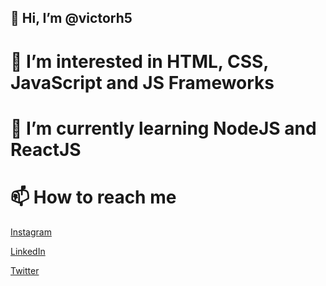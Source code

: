 ## 👋 Hi, I’m @victorh5
# 👀 I’m interested in HTML, CSS, JavaScript and JS Frameworks
# 🌱 I’m currently learning NodeJS and ReactJS
# 📫 How to reach me 

[Instagram](www.instagram.com.br/victorh5900/)

[LinkedIn](linkedin.com/in/victorh5)

[Twitter](twitter.com/victorh5900)

<!---
victorh5/victorh5 is a ✨ special ✨ repository because its `README.md` (this file) appears on your GitHub profile.
You can click the Preview link to take a look at your changes.
--->
